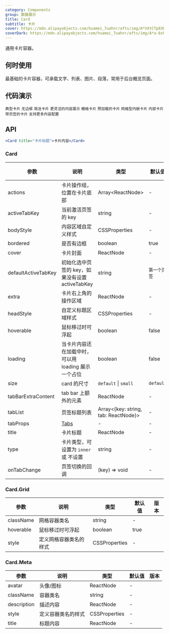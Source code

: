 ```yaml
---
category: Components
group: 数据展示
title: Card
subtitle: 卡片
cover: https://mdn.alipayobjects.com/huamei_7uahnr/afts/img/A*VXtCTp93KPAAAAAAAAAAAAAADrJ8AQ/original
coverDark: https://mdn.alipayobjects.com/huamei_7uahnr/afts/img/A*a-8zR6rrupgAAAAAAAAAAAAADrJ8AQ/original
---
```


通用卡片容器。

## 何时使用

最基础的卡片容器，可承载文字、列表、图片、段落，常用于后台概览页面。

## 代码演示

<!-- prettier-ignore -->
<code src="./demo/basic.tsx">典型卡片</code>
<code src="./demo/border-less.tsx" background="grey">无边框</code>
<code src="./demo/simple.tsx">简洁卡片</code>
<code src="./demo/flexible-content.tsx">更灵活的内容展示</code>
<code src="./demo/in-column.tsx" background="grey">栅格卡片</code>
<code src="./demo/loading.tsx">预加载的卡片</code>
<code src="./demo/grid-card.tsx">网格型内嵌卡片</code>
<code src="./demo/inner.tsx">内部卡片</code>
<code src="./demo/tabs.tsx">带页签的卡片</code>
<code src="./demo/meta.tsx">支持更多内容配置</code>

## API

```jsx
<Card title="卡片标题">卡片内容</Card>
```

### Card

| 参数                | 说明                                                | 类型                                    | 默认值       | 版本 |
| ------------------- | --------------------------------------------------- | --------------------------------------- | ------------ | ---- |
| actions             | 卡片操作组，位置在卡片底部                          | Array&lt;ReactNode>                     | -            |      |
| activeTabKey        | 当前激活页签的 key                                  | string                                  | -            |      |
| bodyStyle           | 内容区域自定义样式                                  | CSSProperties                           | -            |      |
| bordered            | 是否有边框                                          | boolean                                 | true         |      |
| cover               | 卡片封面                                            | ReactNode                               | -            |      |
| defaultActiveTabKey | 初始化选中页签的 key，如果没有设置 activeTabKey     | string                                  | `第一个页签` |      |
| extra               | 卡片右上角的操作区域                                | ReactNode                               | -            |      |
| headStyle           | 自定义标题区域样式                                  | CSSProperties                           | -            |      |
| hoverable           | 鼠标移过时可浮起                                    | boolean                                 | false        |      |
| loading             | 当卡片内容还在加载中时，可以用 loading 展示一个占位 | boolean                                 | false        |      |
| size                | card 的尺寸                                         | `default` \| `small`                    | `default`    |      |
| tabBarExtraContent  | tab bar 上额外的元素                                | ReactNode                               | -            |      |
| tabList             | 页签标题列表                                        | Array&lt;{key: string, tab: ReactNode}> | -            |      |
| tabProps            | [Tabs](/components/tabs-cn#tabs)                    | -                                       | -            |      |
| title               | 卡片标题                                            | ReactNode                               | -            |      |
| type                | 卡片类型，可设置为 `inner` 或 不设置                | string                                  | -            |      |
| onTabChange         | 页签切换的回调                                      | (key) => void                           | -            |      |

### Card.Grid

| 参数      | 说明                   | 类型          | 默认值 | 版本 |
| --------- | ---------------------- | ------------- | ------ | ---- |
| className | 网格容器类名           | string        | -      |      |
| hoverable | 鼠标移过时可浮起       | boolean       | true   |      |
| style     | 定义网格容器类名的样式 | CSSProperties | -      |      |

### Card.Meta

| 参数        | 说明               | 类型          | 默认值 | 版本 |
| ----------- | ------------------ | ------------- | ------ | ---- |
| avatar      | 头像/图标          | ReactNode     | -      |      |
| className   | 容器类名           | string        | -      |      |
| description | 描述内容           | ReactNode     | -      |      |
| style       | 定义容器类名的样式 | CSSProperties | -      |      |
| title       | 标题内容           | ReactNode     | -      |      |
